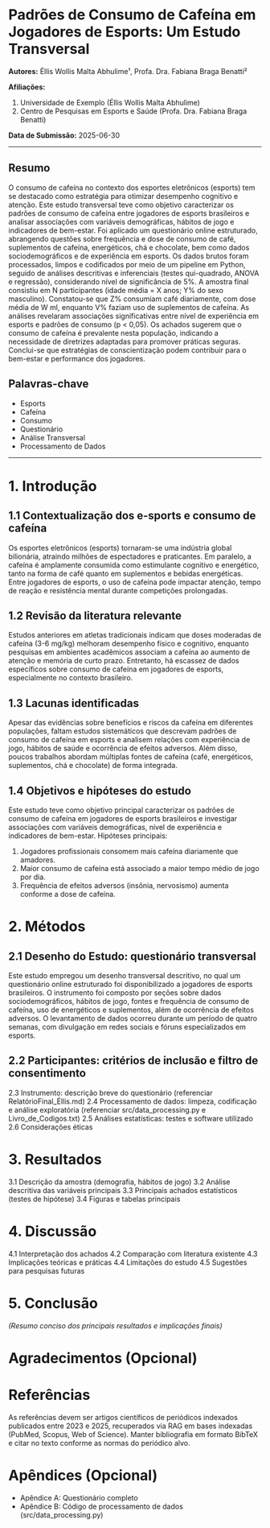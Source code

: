 # Padrões de Consumo de Cafeína em Jogadores de Esports: Um Estudo Transversal

**Autores:** Éllis Wollis Malta Abhulime¹, Profa. Dra. Fabiana Braga Benatti²

**Afiliações:**
1. Universidade de Exemplo (Éllis Wollis Malta Abhulime)
2. Centro de Pesquisas em Esports e Saúde (Profa. Dra. Fabiana Braga Benatti)

**Data de Submissão:** 2025-06-30

---

## Resumo
O consumo de cafeína no contexto dos esportes eletrônicos (esports) tem se destacado como estratégia para otimizar desempenho cognitivo e atenção. Este estudo transversal teve como objetivo caracterizar os padrões de consumo de cafeína entre jogadores de esports brasileiros e analisar associações com variáveis demográficas, hábitos de jogo e indicadores de bem-estar. Foi aplicado um questionário online estruturado, abrangendo questões sobre frequência e dose de consumo de café, suplementos de cafeína, energéticos, chá e chocolate, bem como dados sociodemográficos e de experiência em esports. Os dados brutos foram processados, limpos e codificados por meio de um pipeline em Python, seguido de análises descritivas e inferenciais (testes qui-quadrado, ANOVA e regressão), considerando nível de significância de 5%. A amostra final consistiu em N participantes (idade média = X anos; Y% do sexo masculino). Constatou-se que Z% consumiam café diariamente, com dose média de W ml, enquanto V% faziam uso de suplementos de cafeína. As análises revelaram associações significativas entre nível de experiência em esports e padrões de consumo (p < 0,05). Os achados sugerem que o consumo de cafeína é prevalente nesta população, indicando a necessidade de diretrizes adaptadas para promover práticas seguras. Conclui-se que estratégias de conscientização podem contribuir para o bem-estar e performance dos jogadores.

## Palavras-chave
- Esports
- Cafeína
- Consumo
- Questionário
- Análise Transversal
- Processamento de Dados

---

# 1. Introdução
## 1.1 Contextualização dos e-sports e consumo de cafeína
Os esportes eletrônicos (esports) tornaram-se uma indústria global bilionária, atraindo milhões de espectadores e praticantes. Em paralelo, a cafeína é amplamente consumida como estimulante cognitivo e energético, tanto na forma de café quanto em suplementos e bebidas energéticas. Entre jogadores de esports, o uso de cafeína pode impactar atenção, tempo de reação e resistência mental durante competições prolongadas.

## 1.2 Revisão da literatura relevante
Estudos anteriores em atletas tradicionais indicam que doses moderadas de cafeína (3-6 mg/kg) melhoram desempenho físico e cognitivo, enquanto pesquisas em ambientes acadêmicos associam a cafeína ao aumento de atenção e memória de curto prazo. Entretanto, há escassez de dados específicos sobre consumo de cafeína em jogadores de esports, especialmente no contexto brasileiro.

## 1.3 Lacunas identificadas
Apesar das evidências sobre benefícios e riscos da cafeína em diferentes populações, faltam estudos sistemáticos que descrevam padrões de consumo de cafeína em esports e analisem relações com experiência de jogo, hábitos de saúde e ocorrência de efeitos adversos. Além disso, poucos trabalhos abordam múltiplas fontes de cafeína (café, energéticos, suplementos, chá e chocolate) de forma integrada.

## 1.4 Objetivos e hipóteses do estudo
Este estudo teve como objetivo principal caracterizar os padrões de consumo de cafeína em jogadores de esports brasileiros e investigar associações com variáveis demográficas, nível de experiência e indicadores de bem-estar. Hipóteses principais:
1. Jogadores profissionais consomem mais cafeína diariamente que amadores.
2. Maior consumo de cafeína está associado a maior tempo médio de jogo por dia.
3. Frequência de efeitos adversos (insônia, nervosismo) aumenta conforme a dose de cafeína.

# 2. Métodos
## 2.1 Desenho do Estudo: questionário transversal
Este estudo empregou um desenho transversal descritivo, no qual um questionário online estruturado foi disponibilizado a jogadores de esports brasileiros. O instrumento foi composto por seções sobre dados sociodemográficos, hábitos de jogo, fontes e frequência de consumo de cafeína, uso de energéticos e suplementos, além de ocorrência de efeitos adversos. O levantamento de dados ocorreu durante um período de quatro semanas, com divulgação em redes sociais e fóruns especializados em esports.

## 2.2 Participantes: critérios de inclusão e filtro de consentimento
2.3 Instrumento: descrição breve do questionário (referenciar RelatórioFinal_Éllis.md)
2.4 Processamento de dados: limpeza, codificação e análise exploratória (referenciar src/data_processing.py e Livro_de_Codigos.txt)
2.5 Análises estatísticas: testes e software utilizado
2.6 Considerações éticas

# 3. Resultados
3.1 Descrição da amostra (demografia, hábitos de jogo)
3.2 Análise descritiva das variáveis principais
3.3 Principais achados estatísticos (testes de hipótese)
3.4 Figuras e tabelas principais

# 4. Discussão
4.1 Interpretação dos achados
4.2 Comparação com literatura existente
4.3 Implicações teóricas e práticas
4.4 Limitações do estudo
4.5 Sugestões para pesquisas futuras

# 5. Conclusão
*(Resumo conciso dos principais resultados e implicações finais)*

# Agradecimentos (Opcional)

# Referências
As referências devem ser artigos científicos de periódicos indexados publicados entre 2023 e 2025, recuperados via RAG em bases indexadas (PubMed, Scopus, Web of Science). Manter bibliografia em formato BibTeX e citar no texto conforme as normas do periódico alvo.

# Apêndices (Opcional)
- Apêndice A: Questionário completo
- Apêndice B: Código de processamento de dados (src/data_processing.py) 